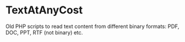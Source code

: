 TextAtAnyCost
=============

Old PHP scripts to read text content from different binary formats: PDF, DOC, PPT, RTF (not binary) etc.
